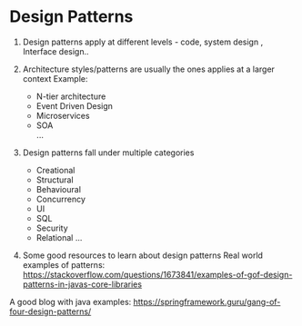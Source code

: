 # Design Patterns

1. Design patterns apply at different levels - code, system design , Interface design..

2. Architecture styles/patterns are usually the ones applies at a larger context
Example:  
    - N-tier architecture
    - Event Driven Design
    - Microservices
    - SOA  
    ...
  
3. Design patterns fall under multiple categories
    - Creational
    - Structural
    - Behavioural
    - Concurrency
    - UI
    - SQL
    - Security
    - Relational
    ...
    
4. Some good resources to learn about design patterns
  Real world examples of patterns:
  https://stackoverflow.com/questions/1673841/examples-of-gof-design-patterns-in-javas-core-libraries
  
  A good blog with java examples:
  https://springframework.guru/gang-of-four-design-patterns/ 